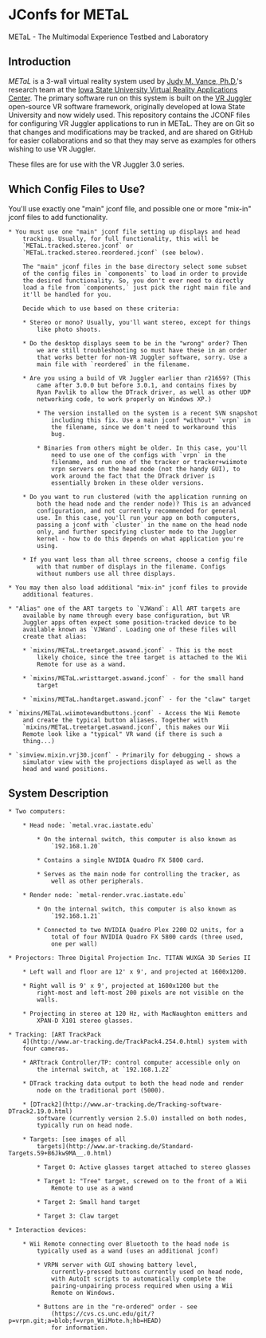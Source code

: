 JConfs for METaL
================

METaL - The Multimodal Experience Testbed and Laboratory

Introduction
------------

*METaL* is a 3-wall virtual reality system used by [Judy M. Vance,
Ph.D.](http://www.vrac.iastate.edu/~jmvance/)'s research team at the
[Iowa State University Virtual Reality Applications
Center](http://www.vrac.iastate.edu/). The primary software run on this
system is built on the [VR Juggler](http://vrjuggler.googlecode.com)
open-source VR software framework, originally developed at Iowa State
University and now widely used. This repository contains the JCONF files
for configuring VR Juggler applications to run in METaL. They are on Git
so that changes and modifications may be tracked, and are shared on
GitHub for easier collaborations and so that they may serve as examples
for others wishing to use VR Juggler.

These files are for use with the VR Juggler 3.0 series.

Which Config Files to Use?
--------------------------

You'll use exactly one "main" jconf file, and possible one or more
"mix-in" jconf files to add functionality.

	* You must use one "main" jconf file setting up displays and head
		tracking. Usually, for full functionality, this will be
		`METaL.tracked.stereo.jconf` or
		`METaL.tracked.stereo.reordered.jconf` (see below).

		The "main" jconf files in the base directory select some subset
		of the config files in `components` to load in order to provide
		the desired functionality. So, you don't ever need to directly
		load a file from `components,` just pick the right main file and
		it'll be handled for you.

		Decide which to use based on these criteria:

		* Stereo or mono? Usually, you'll want stereo, except for things
			like photo shoots.

		* Do the desktop displays seem to be in the "wrong" order? Then
			we are still troubleshooting so must have these in an order
			that works better for non-VR Juggler software, sorry. Use a
			main file with `reordered` in the filename.

		* Are you using a build of VR Juggler earlier than r21659? (This
			came after 3.0.0 but before 3.0.1, and contains fixes by
			Ryan Pavlik to allow the DTrack driver, as well as other UDP
			networking code, to work properly on Windows XP.)

			* The version installed on the system is a recent SVN snapshot
				including this fix. Use a main jconf *without* `vrpn` in
				the filename, since we don't need to workaround this
				bug.

			* Binaries from others might be older. In this case, you'll
				need to use one of the configs with `vrpn` in the
				filename, and run one of the tracker or tracker+wiimote
				vrpn servers on the head node (not the handy GUI), to
				work around the fact that the DTrack driver is
				essentially broken in these older versions.

		* Do you want to run clustered (with the application running on
			both the head node and the render node)? This is an advanced
			configuration, and not currently recommended for general
			use. In this case, you'll run your app on both computers,
			passing a jconf with `cluster` in the name on the head node
			only, and further specifying cluster mode to the Juggler
			kernel - how to do this depends on what application you're
			using.

		* If you want less than all three screens, choose a config file
			with that number of displays in the filename. Configs
			without numbers use all three displays.

	* You may then also load additional "mix-in" jconf files to provide
		additional features.

	* "Alias" one of the ART targets to `VJWand`: All ART targets are
		available by name through every base configuration, but VR
		Juggler apps often expect some position-tracked device to be
		available known as `VJWand`. Loading one of these files will
		create that alias:

		* `mixins/METaL.treetarget.aswand.jconf` - This is the most
			likely choice, since the tree target is attached to the Wii
			Remote for use as a wand.

		* `mixins/METaL.wristtarget.aswand.jconf` - for the small hand
			target

		* `mixins/METaL.handtarget.aswand.jconf` - for the "claw" target

	* `mixins/METaL.wiimotewandbuttons.jconf` - Access the Wii Remote
		and create the typical button aliases. Together with
		`mixins/METaL.treetarget.aswand.jconf`, this makes our Wii
		Remote look like a "typical" VR wand (if there is such a
		thing...)

	* `simview.mixin.vrj30.jconf` - Primarily for debugging - shows a
		simulator view with the projections displayed as well as the
		head and wand positions.

System Description
------------------

	* Two computers:

		* Head node: `metal.vrac.iastate.edu`

			* On the internal switch, this computer is also known as
				`192.168.1.20`

			* Contains a single NVIDIA Quadro FX 5800 card.

			* Serves as the main node for controlling the tracker, as
				well as other peripherals.

		* Render node: `metal-render.vrac.iastate.edu`

			* On the internal switch, this computer is also known as
				`192.168.1.21`

			* Connected to two NVIDIA Quadro Plex 2200 D2 units, for a
				total of four NVIDIA Quadro FX 5800 cards (three used,
				one per wall)

	* Projectors: Three Digital Projection Inc. TITAN WUXGA 3D Series II

		* Left wall and floor are 12' x 9', and projected at 1600x1200.

		* Right wall is 9' x 9', projected at 1600x1200 but the
			right-most and left-most 200 pixels are not visible on the
			walls.

		* Projecting in stereo at 120 Hz, with MacNaughton emitters and
			XPAN-D X101 stereo glasses.

	* Tracking: [ART TrackPack
		4](http://www.ar-tracking.de/TrackPack4.254.0.html) system with
		four cameras.

		* ARTtrack Controller/TP: control computer accessible only on
			the internal switch, at `192.168.1.22`

		* DTrack tracking data output to both the head node and render
			node on the traditional port (5000).

		* [DTrack2](http://www.ar-tracking.de/Tracking-software-DTrack2.19.0.html)
			software (currently version 2.5.0) installed on both nodes,
			typically run on head node.

		* Targets: [see images of all
			targets](http://www.ar-tracking.de/Standard-Targets.59+B6Jkw9MA__.0.html)

			* Target 0: Active glasses target attached to stereo glasses

			* Target 1: "Tree" target, screwed on to the front of a Wii
				Remote to use as a wand

			* Target 2: Small hand target

			* Target 3: Claw target

	* Interaction devices:

		* Wii Remote connecting over Bluetooth to the head node is
			typically used as a wand (uses an additional jconf)

			* VRPN server with GUI showing battery level,
				currently-pressed buttons currently used on head node,
				with AutoIt scripts to automatically complete the
				pairing-unpairing process required when using a Wii
				Remote on Windows.

			* Buttons are in the "re-ordered" order - see
				(https://cvs.cs.unc.edu/git/?p=vrpn.git;a=blob;f=vrpn_WiiMote.h;hb=HEAD)
				for information.

